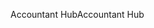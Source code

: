 <span data-ttu-id="3c042-101">Accountant Hub</span><span class="sxs-lookup"><span data-stu-id="3c042-101">Accountant Hub</span></span>
